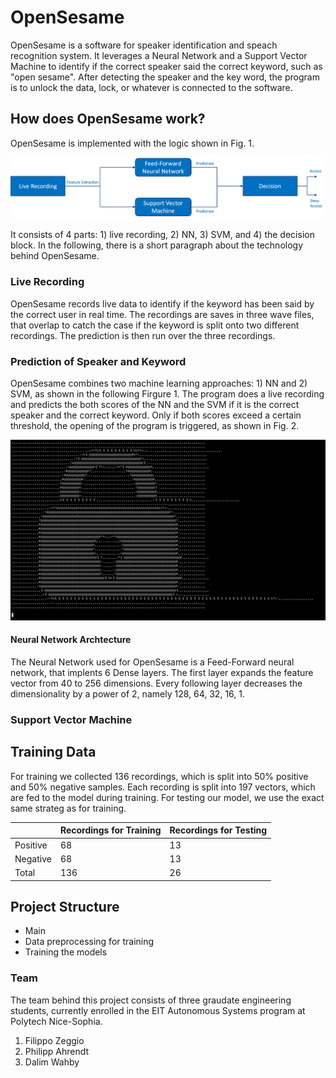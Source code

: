 # OpenSesame
OpenSesame is a software for speaker identification and speach recognition system. It leverages a Neural Network and a Support Vector Machine to identify if the correct speaker said the correct keyword, such as "open sesame". After detecting the speaker and the key word, the program is to unlock the data, lock, or whatever is connected to the software.

## How does OpenSesame work?
OpenSesame is implemented with the logic shown in Fig. 1. 

![](./images/logic.png "Figure 1: Logic of OpenSesame")

It consists of 4 parts: 1) live recording, 2) NN, 3) SVM, and 4) the decision block. In the following, there is a short paragraph about the technology behind OpenSesame.

### Live Recording
OpenSesame records live data to identify if the keyword has been said by the correct user in real time. The recordings are saves in three wave files, that overlap to catch the case if the keyword is split onto two different recordings. The prediction is then run over the three recordings.

### Prediction of Speaker and Keyword
OpenSesame combines two machine learning approaches: 1) NN and 2) SVM, as shown in the following Firgure 1. The program does a live recording and predicts the both scores of the NN and the SVM if it is the correct speaker and the correct keyword. Only if both scores exceed a certain threshold, the opening of the program is triggered, as shown in Fig. 2.

![](./images/OpenSesame.gif "Figure 2: Unlock Screen")

#### Neural Network Archtecture
The Neural Network used for OpenSesame is a Feed-Forward neural network, that implents 6 Dense layers. The first layer expands the feature vector from 40 to 256 dimensions. Every following layer decreases the dimensionality by a power of 2, namely 128, 64, 32, 16, 1.

### Support Vector Machine


## Training Data
For training we collected 136 recordings, which is split into 50% positive and 50% negative samples. Each recording is split into 197 vectors, which are fed to the model during training. For testing our model, we use the exact same strateg as for training.

|   | Recordings for Training | Recordings for Testing |
| ------------- | ------------- | ------------- |
| Positive  | 68  | 13 |
| Negative  | 68  | 13 |
| Total  | 136  | 26 |



## Project Structure
- Main
- Data preprocessing for training
- Training the models


### Team

The team behind this project consists of three graudate engineering students, currently enrolled in the EIT Autonomous Systems program at Polytech Nice-Sophia.


1) Filippo Zeggio
2) Philipp Ahrendt
3) Dalim Wahby
